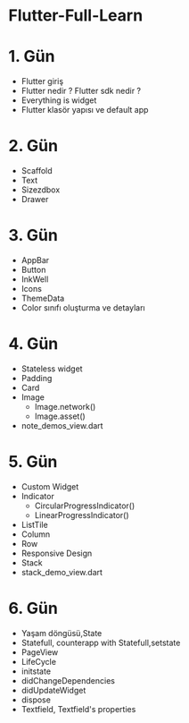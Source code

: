 # Flutter-Full-Learn
# 1. Gün
- Flutter giriş
-  Flutter nedir ? Flutter sdk nedir ?
-  Everything is widget
-  Flutter klasör yapısı ve default app 
# 2. Gün
-  Scaffold
-  Text
-  Sizezdbox
-  Drawer
# 3. Gün
-  AppBar
-  Button
-  InkWell
-  Icons
-  ThemeData
-  Color sınıfı oluşturma ve detayları
# 4. Gün
-  Stateless widget
-  Padding
-  Card 
- Image 
  * Image.network()
  * Image.asset()
-  note_demos_view.dart
# 5. Gün
-  Custom Widget
-  Indicator
   * CircularProgressIndicator()
   * LinearProgressIndicator()
-  ListTile
-  Column
-  Row
-  Responsive Design
-  Stack
-  stack_demo_view.dart
# 6. Gün
-  Yaşam döngüsü,State
-  Statefull, counterapp with Statefull,setstate
-  PageView
-  LifeCycle
-  initstate
-  didChangeDependencies
-  didUpdateWidget
-  dispose
-  Textfield, Textfield's properties
